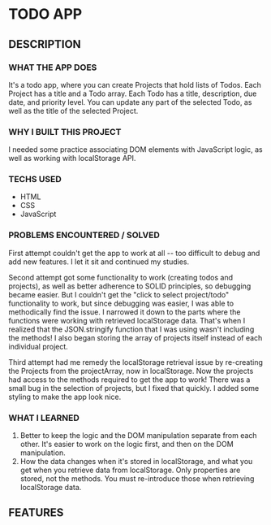 # TODO APP

## DESCRIPTION

### WHAT THE APP DOES

It's a todo app, where you can create Projects that hold lists of Todos. Each Project has a title and a Todo array. Each Todo has a title, description, due date, and priority level. You can update any part of the selected Todo, as well as the title of the selected Project.

### WHY I BUILT THIS PROJECT

I needed some practice associating DOM elements with JavaScript logic, as well as working with localStorage API.

### TECHS USED

- HTML
- CSS
- JavaScript

### PROBLEMS ENCOUNTERED / SOLVED

First attempt couldn't get the app to work at all -- too difficult to debug and add new features. I let it sit and continued my studies.

Second attempt got some functionality to work (creating todos and projects), as well as better adherence to SOLID principles, so debugging became easier. But I couldn't get the "click to select project/todo" functionality to work, but since debugging was easier, I was able to methodically find the issue. I narrowed it down to the parts where the functions were working with retrieved localStorage data. That's when I realized that the JSON.stringify function that I was using wasn't including the methods! I also began storing the array of projects itself instead of each individual project.

Third attempt had me remedy the localStorage retrieval issue by re-creating the Projects from the projectArray, now in localStorage. Now the projects had access to the methods required to get the app to work! There was a small bug in the selection of projects, but I fixed that quickly. I added some styling to make the app look nice.

### WHAT I LEARNED

1. Better to keep the logic and the DOM manipulation separate from each other. It's easier to work on the logic first, and then on the DOM manipulation.
2. How the data changes when it's stored in localStorage, and what you get when you retrieve data from localStorage. Only properties are stored, not the methods. You must re-introduce those when retrieving localStorage data.

## FEATURES
